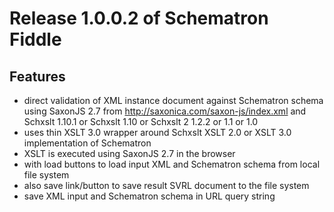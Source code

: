 # Release 1.0.0.2 of Schematron Fiddle

## Features

*   direct validation of XML instance document against Schematron schema using SaxonJS 2.7 from http://saxonica.com/saxon-js/index.xml and Schxslt 1.10.1 or Schxslt 1.10 or Schxslt 2 1.2.2 or 1.1 or 1.0
*   uses thin XSLT 3.0 wrapper around Schxslt XSLT 2.0 or XSLT 3.0 implementation of Schematron
*   XSLT is executed using SaxonJS 2.7 in the browser
*   with load buttons to load input XML and Schematron schema from local file system
*   also save link/button to save result SVRL document to the file system
*   save XML input and Schematron schema in URL query string
